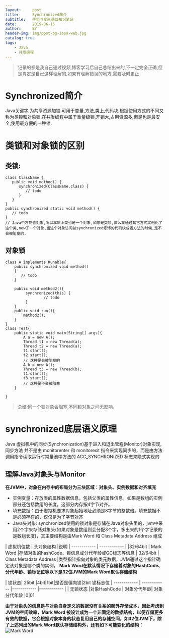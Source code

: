 ```yaml
---
layout:     post
title:      Synchronized简介
subtitle:   手势与变形基础知识笔记
date:       2019-06-15
author:     BY
header-img: img/post-bg-ios9-web.jpg
catalog: true
tags:
    - Java
    - 并发编程
---  
```


> 记录的都是我自己通过视频,博客学习后自己总结出来的,不一定完全正确,但是肯定是自己这样理解的,如果有理解错误的地方,需要及时更正  

# Synchronized简介
Java关键字,为共享资源加锁.可用于变量,方法,类上,代码块,根据使用方式的不同又称为类锁和对象锁.在并发编程中属于重量级锁,开销大,占用资源多,但是也是最安全,使用最方便的一种锁.
# 类锁和对象锁的区别
## 类锁:
```
class ClassName {
   public void method() {
      synchronized(ClassName.class) {
         // todo
      }
   }
}
public synchronized static void method() {
   // todo
}
// Java中万物皆对象,所以本质上类也是一个对象,如果是类锁,那么我通过其它方式实例化了这个类,new了一个对象,当这个对象访问被synchronized修饰的代码块或者方法的时候,是不会被阻塞的.
```
## 对象锁
```
class A implements Runable{
	public synchronized void method()
	{
	   // todo
	}

	public void method2(){
		 synchronized(this) {
				 // todo
		 }
	}
	public void run(){
		method2();
	}
}
class Test{
	public static void main(String[] args){
		A a = new A();
		Thread t1 = new Thread(a);
		Thread t2 = new Thread(a);
		t1.start();
		t2.start();
		// 这种是会被阻塞的
		A b = new A();
		Thread t3 = new Thread(b);
		t1.start();
		t3.start();
		// 这种是不会被阻塞
	}

}
```
> 总结:同一个锁对象会阻塞,不同锁对象之间无影响.

# synchronized底层语义原理
Java 虚拟机中的同步(Synchronization)基于进入和退出管程(Monitor)对象实现,同步方法 并不是由 monitorenter 和 monitorexit 指令来实现同步的，而是由方法调用指令读取运行时常量池中方法的 ACC_SYNCHRONIZED 标志来隐式实现的
## 理解Java对象头与Monitor
**在JVM中，对象在内存中的布局分为三块区域：对象头、实例数据和对齐填充**

- 实例变量：存放类的属性数据信息，包括父类的属性信息，如果是数组的实例部分还包括数组的长度，这部分内存按4字节对齐。
- 填充数据：由于虚拟机要求对象起始地址必须是8字节的整数倍。填充数据不是必须存在的，仅仅是为了字节对齐
- Java头对象: synchronized使用的锁对象是存储在Java对象头里的，jvm中采用2个字来存储对象头(如果对象是数组则会分配3个字，多出来的1个字记录的是数组长度)，其主要结构是由Mark Word 和 Class Metadata Address 组成

| 虚拟机位数  |  头对象结构 |说明
| ------------ | ------------ |
|32/64bit   |  Mark Word |存储对象的hashCode、锁信息或分代年龄或GC标志等信息
|  32/64bit | Class Metadata Address  |类型指针指向对象的类元数据，JVM通过这个指针确定该对象是哪个类的实例。
**Mark Word在默认情况下存储着对象的HashCode、分代年龄、锁标记位等以下是32位JVM的Mark Word默认存储结构**

|   锁状态| 25bit  |4bit|1bit|是否是偏向锁|2bit 锁标志位
| ------------ | ------------ |------------ |------------ |
|  无锁状态 |对象HashCode | 对象分代年龄| 对象分代年龄 |0|01

**由于对象头的信息是与对象自身定义的数据没有关系的额外存储成本，因此考虑到JVM的空间效率，Mark Word 被设计成为一个非固定的数据结构，以便存储更多有效的数据，它会根据对象本身的状态复用自己的存储空间，如32位JVM下，除了上述列出的Mark Word默认存储结构外，还有如下可能变化的结构：**
![Mark Word](https://img-blog.csdn.net/20170603172215966?watermark/2/text/aHR0cDovL2Jsb2cuY3Nkbi5uZXQvamF2YXplamlhbg==/font/5a6L5L2T/fontsize/400/fill/I0JBQkFCMA==/dissolve/70/gravity/SouthEast "Mark Word") 
